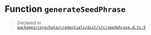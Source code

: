# Function `generateSeedPhrase`
> Declared in [`packages/core/halo/credentials/dist/src/seedphrase.d.ts:5`]()